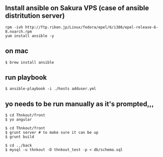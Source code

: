 ## Install ansible on Sakura VPS (case of ansible distritution server)

    rpm -ivh http://ftp.riken.jp/Linux/fedora/epel/6/i386/epel-release-6-8.noarch.rpm
    yum install ansible -y

## on mac
    
    $ brew install ansible

## run playbook
    $ ansible-playbook -i ./hosts adduser.yml

## yo needs to be run manually as it's prompted,,,

    $ cd Thnkout/front
    $ yo angular

    $ cd Thnkout/front
    $ grunt server # to make sure it can be up
    $ grunt build

    $ cd ../back
    $ mysql -u thnkout -D thnkout_test -p < db/schema.sql


